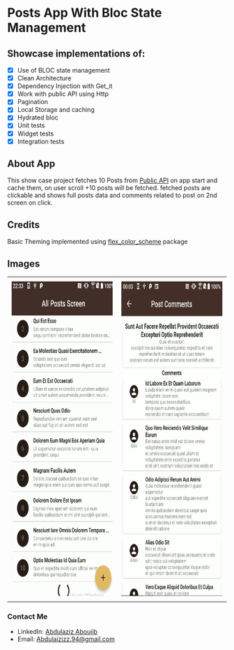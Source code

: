 # Posts App With Bloc State Management
 
## Showcase implementations of:

* [x] Use of BLOC state management
* [x] Clean Architecture 
* [x] Dependency Injection with Get_it
* [x] Work with public API using Http
* [x] Pagination
* [x] Local Storage and caching 
* [x] Hydrated bloc
* [x] Unit tests
* [x] Widget tests
* [x] Integration tests

## About App
This show case project fetches 10 Posts from [Public API](https://jsonplaceholder.typicode.com/) on app start and cache them, on user scroll +10 posts will be fetched. 
fetched posts are clickable and shows full posts data and comments related to post on 2nd screen on click.

## Credits
Basic Theming implemented using [flex_color_scheme](https://pub.dev/packages/flex_color_scheme) package

## Images
<table>
  <tr>
    <td style="padding:10px">
      <img src="paginated_posts.gif" width="375" height="720">
    </td>
    <td style="padding:10px">
      <img src="post_details.JPG" width="375" height="720">
    </td>
  </tr>
</table>


### Contact Me
- LinkedIn: [Abdulaziz Aboujib](https://www.linkedin.com/in/abdul-aziz-aboujib-5a34461b2/)
- Email: Abdulaizizz.94@gmail.com
